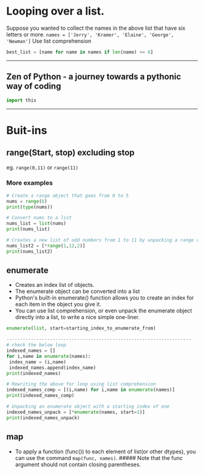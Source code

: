 #  Looping over a list.
Suppose you wanted to collect the names in the above list that have six letters or more.
```names = ['Jerry', 'Kramer', 'Elaine', 'George', 'Newman']```
Use list comprehension
```py 
best_list = [name for name in names if len(name) >= 6]
```
---------------------------------------------------------------------------------------------------------------------------------------------
## Zen of Python - a journey towards a pythonic way of coding
``` py 
import this
``` 
---------------------------------------------------------------------------------------------------------------------------------------------
# Buit-ins 
## range(Start, stop) excluding stop  
  eg.  `range(0,11)` or `range(11)`
### More examples
```py
# Create a range object that goes from 0 to 5
nums = range(6)
print(type(nums))

# Convert nums to a list
nums_list = list(nums)
print(nums_list)

# Creates a new list of odd numbers from 1 to 11 by unpacking a range object
nums_list2 = [*range(1,12,2)]
print(nums_list2)
```
## enumerate 
   * Creates an index list of objects. 
   * The enumerate object can be converted into a list
   * Python's built-in enumerate() function allows you to create an index for each item in the object you give it. 
   * You can use list comprehension, or even unpack the enumerate object directly into a list, to write a nice simple one-liner.
            
   ```py
  enumerate(list, start=starting_index_to_enumerate_from)
  
  --------------------------------------------------------------------
  # check the below loop 
indexed_names = []
for i,name in enumerate(names):
    index_name = (i,name)
    indexed_names.append(index_name) 
print(indexed_names)

# Rewriting the above for loop using list comprehension
indexed_names_comp = [(i,name) for i,name in enumerate(names)]
print(indexed_names_comp)

# Unpacking an enumerate object with a starting index of one
indexed_names_unpack = [*enumerate(names, start=1)]
print(indexed_names_unpack)
  ```

## map
   * To apply a function (func()) to each element of list(or other dtypes), you can use the command `map(func, names)`. ##### Note that the func argument should not contain closing parentheses.
